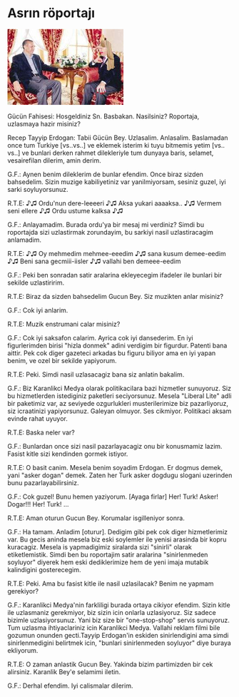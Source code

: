 # Asrın röportajı

![](ozkok.JPG)

Gücün Fahisesi: Hosgeldiniz Sn. Basbakan. Nasilsiniz? Roportaja, uzlasmaya hazir misiniz?

Recep Tayyip Erdogan: Tabii Gücün Bey. Uzlasalim. Anlasalim. Baslamadan once tum Turkiye [vs..vs..] ve eklemek isterim ki tuyu bitmemis yetim [vs.. vs..] ve bunlari derken rahmet dilekleriyle tum dunyaya baris, selamet, vesairefilan dilerim, amin derim.

G.F.: Aynen benim dileklerim de bunlar efendim. Once biraz sizden bahsedelim. Sizin muzige kabiliyetiniz var yanilmiyorsam, sesiniz guzel, iyi sarki soyluyorsunuz.

R.T.E: ♪♫ Ordu'nun dere-leeeeri ♪♫ Aksa yukari aaaaksa.. ♪♫ Vermem seni ellere ♪♫ Ordu ustume kalksa ♪♫

G.F.: Anlayamadim. Burada ordu'ya bir mesaj mi verdiniz? Simdi bu roportajda sizi uzlastirmak zorundayim, bu sarkiyi nasil uzlastiracagim anlamadim.

R.T.E: ♪♫ Oy mehmedim mehmee-eeedim ♪♫ sana kusum demee-eedim ♪♫ Beni sana gecmiii-iisler ♪♫ vallahi ben demeee-eedim

G.F.: Peki ben sonradan satir aralarina ekleyecegim ifadeler ile bunlari bir sekilde uzlastiririm.

R.T.E: Biraz da sizden bahsedelim Gucun Bey. Siz muzikten anlar misiniz?

G.F.: Cok iyi anlarim.

R.T.E: Muzik enstrumani calar misiniz?

G.F.: Cok iyi saksafon calarim. Ayrica cok iyi dansederim. En iyi figurlerimden birisi "hizla donmek" adini verdigim bir figurdur. Patenti bana aittir. Pek cok diger gazeteci arkadas bu figuru biliyor ama en iyi yapan benim, ve ozel bir sekilde yapiyorum.

R.T.E: Peki. Simdi nasil uzlasacagiz bana siz anlatin bakalim.

G.F.: Biz Karanlikci Medya olarak politikacilara bazi hizmetler sunuyoruz. Siz bu hizmetlerden istediginiz paketleri seciyorsunuz. Mesela "Liberal Lite" adli bir paketimiz var, az seviyede ozgurlukleri musterilerimize biz pazarliyoruz, siz icraatinizi yapiyorsunuz. Galeyan olmuyor. Ses cikmiyor. Politikaci aksam evinde rahat uyuyor.

R.T.E: Baska neler var?

G.F.: Bunlardan once sizi nasil pazarlayacagiz onu bir konusmamiz lazim. Fasist kitle sizi kendinden gormek istiyor.

R.T.E: O basit canim. Mesela benim soyadim Erdogan. Er dogmus demek, yani "asker dogan" demek. Zaten her Turk asker dogdugu slogani uzerinden bunu pazarlayabilirsiniz.

G.F.: Cok guzel! Bunu hemen yaziyorum. [Ayaga firlar] Her! Turk! Asker! Dogar!!! Her! Turk! ...

R.T.E: Aman oturun Gucun Bey. Korumalar isgilleniyor sonra.

G.F.: Ha tamam. Anladim [oturur]. Dedigim gibi pek cok diger hizmetlerimiz var. Bu gecis aninda mesela biz eski soylemler ile yenisi arasinda bir kopru kuracagiz. Mesela is yapmadigimiz siralarda sizi "sinirli" olarak etiketlemistik. Simdi ben bu roportajim satir aralarina "sinirlenmeden soyluyor" diyerek hem eski dediklerimize hem de yeni imaja mutabik kalindigini gosterecegim.

R.T.E: Peki. Ama bu fasist kitle ile nasil uzlasilacak? Benim ne yapmam gerekiyor?

G.F.: Karanlikci Medya'nin farkliligi burada ortaya cikiyor efendim. Sizin kitle ile uzlasmaniz gerekmiyor, biz sizin icin onlarla uzlasiyoruz. Siz sadece bizimle uzlasiyorsunuz. Yani biz size bir "one-stop-shop" servis sunuyoruz. Tum uzlasma ihtiyaclariniz icin Karanlikci Medya. Vallahi reklam filmi bile gozumun onunden gecti.Tayyip Erdogan'in eskiden sinirlendigini ama simdi sinirlenmedigini belirtmek icin, "bunlari sinirlenmeden soyluyor" diye buraya ekliyorum.

R.T.E: O zaman anlastik Gucun Bey. Yakinda bizim partimizden bir cek alirsiniz. Karanlik Bey'e selamimi iletin.

G.F.: Derhal efendim. Iyi calismalar dilerim.





